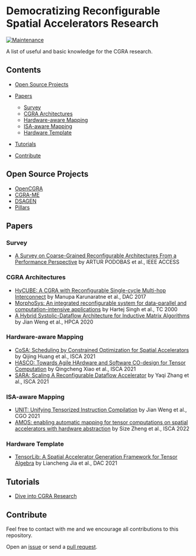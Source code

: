# Democratizing Reconfigurable Spatial Accelerators Research
[![Maintenance](https://img.shields.io/badge/Maintained%3F-YES-green.svg)](https://github.com/merrymercy/awesome-tensor-compilers/graphs/commit-activity)

A list of useful and basic knowledge for the CGRA research.

## Contents
- [Open Source Projects](#open-source-projects)
- [Papers](#papers)
  - [Survey](#survey)
  - [CGRA Architectures](#cgra-architectures)
  - [Hardware-aware Mapping](#hardware-aware-mapping)
  - [ISA-aware Mapping](#isa-aware-mapping)
  - [Hardware Template](#hardware-template)

- [Tutorials](#tutorials)
- [Contribute](#contribute)




## Open Source Projects
- [OpenCGRA](https://github.com/pnnl/OpenCGRA)
- [CGRA-ME](https://cgra-me.ece.utoronto.ca/)
- [DSAGEN](https://github.com/PolyArch/dsa-framework)
- [Pillars](https://github.com/pku-dasys/pillars)

## Papers

### Survey
- [A Survey on Coarse-Grained Reconfigurable Architectures From a Performance Perspective](https://arxiv.org/pdf/2004.04509.pdf) by ARTUR PODOBAS et al., IEEE ACCESS

### CGRA Architectures
- [HyCUBE: A CGRA with Reconfigurable Single-cycle Multi-hop Interconnect](https://www.comp.nus.edu.sg/~tulika/DAC17.pdf) by Manupa Karunaratne et al., DAC 2017
- [MorphoSys: An integrated reconfigurable system for data-parallel and computation-intensive applications](https://courses.cs.washington.edu/courses/cse591n/06au/papers/00859540.pdf) by Hartej Singh et al., TC 2000
- [A Hybrid Systolic-Dataflow Architecture for
Inductive Matrix Algorithms](https://courses.cs.washington.edu/courses/cse591n/06au/papers/00859540.pdf) by Jian Weng et al., HPCA 2020


### Hardware-aware Mapping 
- [CoSA: Scheduling by Constrained Optimization for Spatial Accelerators](https://arxiv.org/pdf/2105.01898.pdf) by Qijing Huang et al., ISCA 2021
- [HASCO: Towards Agile HArdware and Software
CO-design for Tensor Computation](https://arxiv.org/pdf/2105.01585.pdf) by Qingcheng Xiao et al., ISCA 2021
- [SARA: Scaling A Reconfigurable Dataflow Accelerator](https://ieeexplore.ieee.org/document/9499943) by Yaqi Zhang et al., ISCA 2021

### ISA-aware Mapping
- [UNIT: Unifying Tensorized Instruction Compilation](https://arxiv.org/pdf/2101.08458.pdf) by Jian Weng et al., CGO 2021
- [AMOS: enabling automatic mapping for tensor computations on spatial accelerators with hardware abstraction]() by Size Zheng et al., ISCA 2022


### Hardware Template
- [TensorLib: A Spatial Accelerator Generation Framework for Tensor Algebra](https://arxiv.org/pdf/2104.12339.pdf) by Liancheng Jia et al., DAC 2021





## Tutorials
- [Dive into CGRA Research]()


## Contribute
Feel free to contact with me and we encourage all contributions to this repository.

Open an [issue](https://github.com/ybai62868/Democratizing-CGRA-Research/issues) or send a [pull request](https://github.com/ybai62868/Democratizing-CGRA-Research/pulls).
